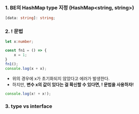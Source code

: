 ### 1. BE의 HashMap type 지정 (HashMap<string, string>)
```typescript
[data: string]: string;
```

### 2. ! 문법
```typescript
let x:number;

const fn1 = () => {
	x = 1;
}
fn1();
console.log(x + x);
```
- 위의 경우에 x가 초기화되지 않았다고 에러가 발생한다.
- 하지만, **변수 x의 값이 있다는 걸 확신할 수 있다면, ! 문법을 사용하자!**
```typescript
console.log(x! + x!);
```

### 3. type vs interface
